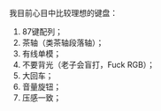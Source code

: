 我目前心目中比较理想的键盘：<ol><li>87键配列；</li><li>茶轴（类茶轴段落轴）；</li><li>有线单模；</li><li>不要背光（老子会盲打，Fuck RGB）；</li><li>大回车；</li><li>音量旋钮；</li><li>压感一致；</li></ol>